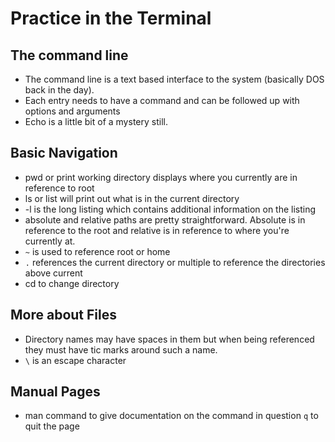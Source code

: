 # Practice in the Terminal

## The command line

* The command line is a text based interface to the system (basically DOS back in the day).
* Each entry needs to have a command and can be followed up with options and arguments
* Echo is a little bit of a mystery still.

## Basic Navigation

* pwd or print working directory displays where you currently are in reference to root
* ls or list will print out what is in the current directory
* -l is the long listing which contains additional information on the listing
* absolute and relative paths are pretty straightforward. Absolute is in reference to the root and relative is in reference to where you're currently at.
* `~` is used to reference root or home
* `.` references the current directory or multiple to reference the directories above current
* cd to change directory

## More about Files

* Directory names may have spaces in them but when being referenced they must have tic marks around such a name.
* `\` is an escape character

## Manual Pages

* man command to give documentation on the command in question `q` to quit the page